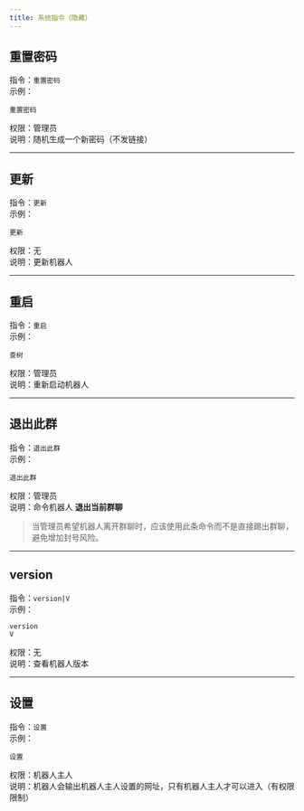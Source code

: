 ```yaml
---
title: 系统指令（隐藏）
---
```




## 重置密码
指令：`重置密码`  
示例： 
```
重置密码
```
权限：管理员    
说明：随机生成一个新密码（不发链接）  
***
## 更新
指令：`更新`  
示例：
```
更新
```  
权限：无  
说明：更新机器人
***
## 重启
指令：`重启`  
示例：   
```
查树
```  
权限：管理员   
说明：重新启动机器人  
***
## 退出此群
指令：`退出此群`    
示例：
```
退出此群
```       
权限：管理员  
说明：命令机器人 **退出当前群聊**
> 当管理员希望机器人离开群聊时，应该使用此条命令而不是直接踢出群聊，避免增加封号风险。
***
## version
指令：`version|V`    
示例：
```   
version  
V
```    
权限：无  
说明：查看机器人版本  

***

## 设置

指令：`设置`    
示例：
```   
设置
```      
权限：机器人主人  
说明：机器人会输出机器人主人设置的网址，只有机器人主人才可以进入（有权限限制）